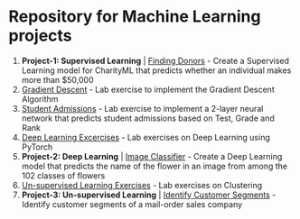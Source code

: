 # Repository for Machine Learning projects

1. **Project-1: Supervised Learning** | [Finding Donors](finding_donors) - Create a Supervised Learning model for CharityML that predicts whether an individual makes more than $50,000
2. [Gradient Descent](GradientDescent) - Lab exercise to implement the Gradient Descent Algorithm
3. [Student Admissions](StudentAdmissions) - Lab exercise to implement a 2-layer neural network that predicts student admissions based on Test, Grade and Rank
4. [Deep Learning Excercises](DeepLearningExercises) - Lab exercises on Deep Learning using PyTorch
5. **Project-2: Deep Learning** | [Image Classifier](ImageClassifier) - Create a Deep Learning model that predicts the name of the flower in an image from among the 102 classes of flowers
6. [Un-supervised Learning Exercises](UnsupervisedLearningExercises) - Lab exercises on Clustering
7. **Project-3: Un-supervised Learning** | [Identify Customer Segments](IdentifyCustomerSegments) - Identify customer segments of a mail-order sales company